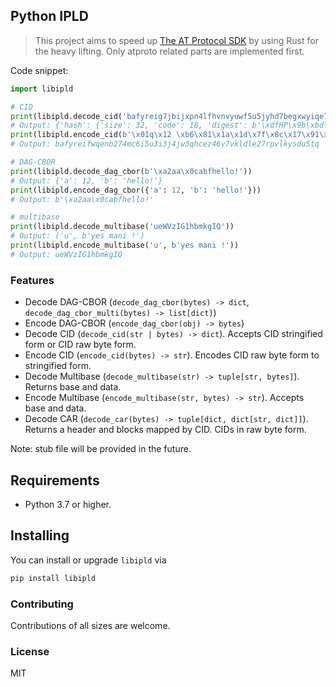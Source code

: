 ## Python IPLD

> This project aims to speed up [The AT Protocol SDK](https://github.com/MarshalX/atproto) by using Rust for the heavy lifting. Only atproto related parts are implemented first.

Code snippet:

```python
import libipld

# CID
print(libipld.decode_cid('bafyreig7jbijxpn4lfhvnvyuwf5u5jyhd7begxwyiqe7ingwxycjdqjjoa'))
# Output: {'hash': {'size': 32, 'code': 18, 'digest': b'\xdfHP\x9b\xbd\xbcYOV\xd7\x14\xb1{N\xa7\x07\x1f\xc2C^\xd8D\t\xf44\xd6\xbe\x04\x91\xc1)p'}, 'version': 1, 'codec': 113}
print(libipld.encode_cid(b'\x01q\x12 \xb6\x81\x1a\x1d\x7f\x8c\x17\x91\xdam\x1bO\x13m\xc0\xe2&y\xea\xfe\xaaX\xd6M~/\xaa\xd5\x89\x0e\x9d\x9c'))
# Output: bafyreifwqenb274mc6i5u3i3j4jw3qhcez46v7vkldle27rpvlkysdu5tq

# DAG-CBOR
print(libipld.decode_dag_cbor(b'\xa2aa\x0cabfhello!'))
# Output: {'a': 12, 'b': 'hello!'}
print(libipld.encode_dag_cbor({'a': 12, 'b': 'hello!'}))
# Output: b'\xa2aa\x0cabfhello!'

# multibase
print(libipld.decode_multibase('ueWVzIG1hbmkgIQ'))
# Output: ('u', b'yes mani !')
print(libipld.encode_multibase('u', b'yes mani !'))
# Output: ueWVzIG1hbmkgIQ
```

### Features

- Decode DAG-CBOR (`decode_dag_cbor(bytes) -> dict`, `decode_dag_cbor_multi(bytes) -> list[dict]`)
- Encode DAG-CBOR (`encode_dag_cbor(obj) -> bytes`)
- Decode CID (`decode_cid(str | bytes) -> dict`). Accepts CID stringified form or CID raw byte form.
- Encode CID (`encode_cid(bytes) -> str`). Encodes CID raw byte form to stringified form.
- Decode Multibase (`decode_multibase(str) -> tuple[str, bytes]`). Returns base and data.
- Encode Multibase (`encode_multibase(str, bytes) -> str`). Accepts base and data.
- Decode CAR (`decode_car(bytes) -> tuple[dict, dict[str, dict]]`). Returns a header and blocks mapped by CID. CIDs in raw byte form.

Note: stub file will be provided in the future.

## Requirements

- Python 3.7 or higher.

## Installing

You can install or upgrade `libipld` via

```bash
pip install libipld
```

### Contributing

Contributions of all sizes are welcome.

### License

MIT

